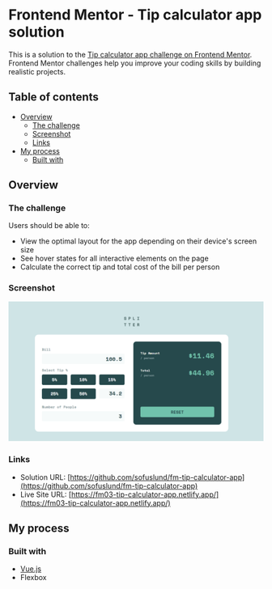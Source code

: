 # Frontend Mentor - Tip calculator app solution

This is a solution to the [Tip calculator app challenge on Frontend Mentor](https://www.frontendmentor.io/challenges/tip-calculator-app-ugJNGbJUX). Frontend Mentor challenges help you improve your coding skills by building realistic projects.

## Table of contents

- [Overview](#overview)
  - [The challenge](#the-challenge)
  - [Screenshot](#screenshot)
  - [Links](#links)
- [My process](#my-process)
  - [Built with](#built-with)

## Overview

### The challenge

Users should be able to:

- View the optimal layout for the app depending on their device's screen size
- See hover states for all interactive elements on the page
- Calculate the correct tip and total cost of the bill per person

### Screenshot

![screenshot](./screenshot.png)

### Links

- Solution URL: [https://github.com/sofuslund/fm-tip-calculator-app](https://github.com/sofuslund/fm-tip-calculator-app)
- Live Site URL: [https://fm03-tip-calculator-app.netlify.app/](https://fm03-tip-calculator-app.netlify.app/)

## My process

### Built with

- [Vue.js](https://vuejs.org/)
- Flexbox
